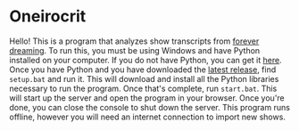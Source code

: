 # Oneirocrit
Hello! This is a program that analyzes show transcripts from [forever dreaming](https://transcripts.forever-dreaming.org/). To run this, you must be using Windows and have Python installed on your computer. If you do not have Python, you can get it [here](https://www.python.org/downloads/). Once you have Python and you have downloaded the [latest release](https://github.com/sharkey300/Dreamweaver/releases), find `setup.bat` and run it. This will download and install all the Python libraries necessary to run the program. Once that's complete, run `start.bat`. This will start up the server and open the program in your browser. Once you're done, you can close the console to shut down the server. This program runs offline, however you will need an internet connection to import new shows.
